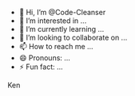 - 👋 Hi, I’m @Code-Cleanser
- 👀 I’m interested in ...
- 🌱 I’m currently learning ...
- 💞️ I’m looking to collaborate on ...
- 📫 How to reach me ...
- 😄 Pronouns: ...
- ⚡ Fun fact: ...

<!---
Code-Cleanser/Code-Cleanser is a ✨ special ✨ repository because its `README.md` (this file) appears on your GitHub profile.
You can click the Preview link to take a look at your changes.
--->


Ken
